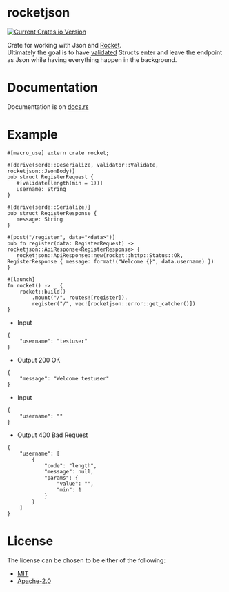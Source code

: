 # rocketjson
[![Current Crates.io Version](https://img.shields.io/crates/v/rocketjson.svg)](https://crates.io/crates/rocketjson)

Crate for working with Json and [Rocket](https://github.com/SergioBenitez/Rocket). \
Ultimately the goal is to have [validated](https://github.com/Keats/validator) Structs enter and leave the endpoint as Json
while having everything happen in the background.

# Documentation
Documentation is on [docs.rs](https://docs.rs/rocketjson)

# Example
```
#[macro_use] extern crate rocket;

#[derive(serde::Deserialize, validator::Validate, rocketjson::JsonBody)]
pub struct RegisterRequest {
   #[validate(length(min = 1))]
   username: String 
}

#[derive(serde::Serialize)]
pub struct RegisterResponse {
   message: String
}

#[post("/register", data="<data>")]
pub fn register(data: RegisterRequest) -> rocketjson::ApiResponse<RegisterResponse> {
   rocketjson::ApiResponse::new(rocket::http::Status::Ok, RegisterResponse { message: format!("Welcome {}", data.username) })
}

#[launch]
fn rocket() -> _ {
    rocket::build()
        .mount("/", routes![register]).
        register("/", vec![rocketjson::error::get_catcher()])
}
```
- Input 
```
{
    "username": "testuser"
}
```
- Output 200 OK
```
{
    "message": "Welcome testuser"
}
```
- Input
```
{
    "username": ""
}
```
- Output 400 Bad Request
```
{
    "username": [
        {
            "code": "length",
            "message": null,
            "params": {
                "value": "",
                "min": 1
            }
        }
    ]
}
```
# License
The license can be chosen to be either of the following:
- [MIT](https://opensource.org/licenses/MIT)
- [Apache-2.0](https://www.apache.org/licenses/LICENSE-2.0) 
